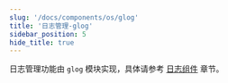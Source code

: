 ```yaml
---
slug: '/docs/components/os/glog'
title: '日志管理-glog'
sidebar_position: 5
hide_title: true
---
```


日志管理功能由 `glog` 模块实现，具体请参考 [日志组件](../../核心组件/日志组件/日志组件.md) 章节。